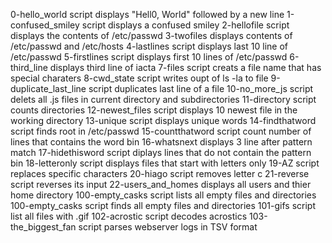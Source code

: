 0-hello_world script displays "Hell0, World" followed by a new line
1-confused_smiley script displays a confused smiley
2-hellofile script displays the contents of /etc/passwd
3-twofiles displays contents of /etc/passwd and /etc/hosts
4-lastlines script displays last 10 line of /etc/passwd
5-firstlines script displays first 10 lines of /etc/passwd
6-third_line displays third line of iacta
7-files script creats a file name that has special charaters
8-cwd_state script writes oupt of ls -la to file
9-duplicate_last_line script duplicates last line of a file
10-no_more_js script delets all .js files in current directory and subdirectories
11-directory script counts directories
12-newest_files script displays 10 newest file in the working directory
13-unique script displays unique words
14-findthatword script finds root in /etc/passwd
15-countthatword script count number of lines that contains the word bin
16-whatsnext displays 3 line after pattern match
17-hidethisword script diplays lines that do not contain the pattern bin
18-letteronly script displays files that start with letters only
19-AZ script replaces specific characters
20-hiago script removes letter c
21-reverse script reverses its input
22-users_and_homes displays all users and thier home directory
100-empty_casks script lists all empty files and directories
100-empty_casks  script finds all empty files and directories
101-gifs script list all files with .gif
102-acrostic script decodes acrostics
103-the_biggest_fan script parses webserver logs in TSV format
